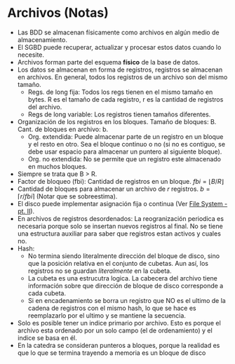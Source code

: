 # Archivos (Notas)

- Las BDD se almacenan físicamente como archivos en algún medio de almacenamiento.
- El SGBD puede recuperar, actualizar y procesar estos datos cuando lo necesite.
- Archivos forman parte del esquema **físico** de la base de datos.
- Los datos se almacenan en forma de registros, registros se almacenan en archivos. En general, todos los registros de un archivo son del mismo tamaño.
    - Regs. de long fija: Todos los regs tienen en el mismo tamaño en bytes. R es el tamaño de cada registro, r es la cantidad de registros del archivo.
    - Regs de long variable: Los registros tienen tamaños diferentes.
- Organización de los registros en los bloques. Tamaño de bloques: B. Cant. de bloques en archivo: b.
    - Org. extendida: Puede almacenar parte de un registro en un bloque y el resto en otro. Sea el bloque continuo o no (si no es contiguo, se debe usar espacio para almacenar un puntero al siguiente bloque).
    - Org. no extendida: No se permite que un registro este almacenado en muchos bloques.
- Siempre se trata que B > R.
- Factor de bloqueo (fbi): Cantidad de registros en un bloque. $fbi=\lfloor B/R \rfloor$
- Cantidad de bloques para almacenar un archivo de $r$ registros. $b = \lceil r/fbi \rceil$  (Notar que se sobreestima).
- El disco puede implementar asignación fija o continua (Ver [File System - pt. II](https://www.notion.so/File-System-pt-II-1179f3621e21456bae10c832a7f48a84?pvs=21)).
- En archivos de registros desordenados: La reogranización periodica es necesaria porque solo se insertan nuevos registros al final. No se tiene una estructura auxiliar para saber que registros estan activos y cuales no.
- Hash:
    - No termina siendo literalmente dirección del bloque de disco, sino que la posición relativa en el conjunto de cubetas. Aun así, los registros no se guardan *literalmente* en la cubeta.
    - La cubeta es una estrucutra logica. La cabecera del archivo tiene información sobre que dirección de bloque de disco corresponde a cada cubeta.
    - Si en encadenamiento se borra un registro que NO es el ultimo de la cadena de registros con el mismo hash, lo que se hace es reemplazarlo por el ultimo y se mantiene la secuencia.
- Solo es posible tener un indice primario por archivo. Esto es porque el archivo esta ordenado por un solo campo (el de ordenamiento) y el indice se basa en él.
- En la catedra se consideran punteros a bloques, porque la realidad es que lo que se termina trayendo a memoria es un bloque de disco